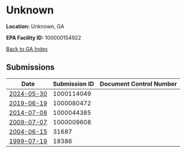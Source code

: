 # Unknown

**Location:** Unknown, GA

**EPA Facility ID:** 100000154922

[Back to GA Index](../../index.md)

## Submissions

| Date | Submission ID | Document Control Number |
|------|--------------|-------------------------|
| [2024-05-30](submissions/1000114049.md) | 1000114049 |  |
| [2019-06-19](submissions/1000080472.md) | 1000080472 |  |
| [2014-07-08](submissions/1000044385.md) | 1000044385 |  |
| [2009-07-07](submissions/1000009608.md) | 1000009608 |  |
| [2004-06-15](submissions/31687.md) | 31687 |  |
| [1999-07-19](submissions/18386.md) | 18386 |  |
